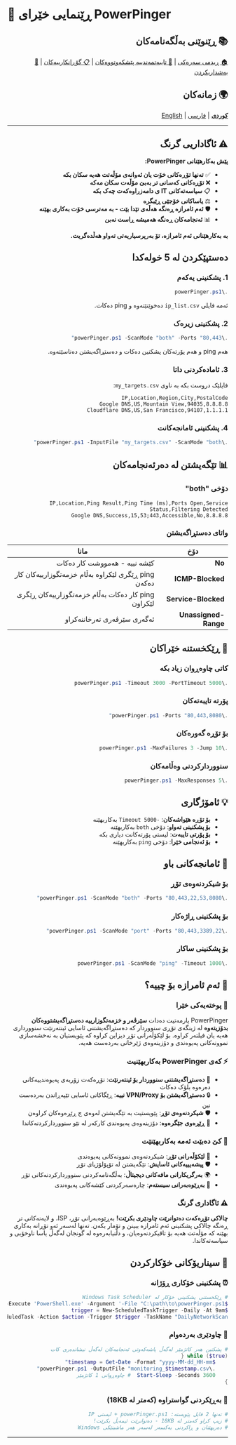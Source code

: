 # 🚀 ڕێنمایی خێرای PowerPinger

<div dir="rtl">

## 📚 ڕێنوێنی بەڵگەنامەکان
[🏠 ڕیدمی سەرەکی](README_KU.md) | [🔧 تایبەتمەندییە پێشکەوتووەکان](ENHANCED_FEATURES.md) | [📋 گۆڕانکارییەکان](CHANGELOG.md) | [🤝 بەشداریکردن](CONTRIBUTING.md)

## 🌍 زمانەکان
[**کوردی**](QUICKSTART_KU.md) | [فارسی](QUICKSTART_FA.md) | [English](QUICKSTART.md)

---

## ⚠️ ئاگاداریی گرنگ

**پێش بەکارهێنانی PowerPinger:**
- ✅ **تەنها تۆڕەکانی خۆت یان ئەوانەی مۆڵەتت هەیە سکان بکە**
- ❌ **تۆڕەکانی کەسانی تر بەبێ مۆڵەت سکان مەکە**
- 📋 **سیاسەتەکانی IT ی دامەزراوەکەت چەک بکە**
- ⚖️ **یاساکانی خۆجێی ڕێبگرە**
- 🛡️ **ئەم ئامرازە ڕەنگە هەڵەی تێدا بێت - بە مەترسی خۆت بەکاری بهێنە**
- 📊 **ئەنجامەکان ڕەنگە هەمیشە ڕاست نەبن**

**بە بەکارهێنانی ئەم ئامرازە، تۆ بەرپرسیاریەتی تەواو هەڵدەگریت.**

## دەستپێکردن لە 5 خولەکدا

### 1. پشکنینی یەکەم
```powershell
.\powerPinger.ps1
```
ئەمە فایلی `ip_list.csv` دەخوێنێتەوە و ping دەکات.

### 2. پشکنینی زیرەک
```powershell
.\powerPinger.ps1 -ScanMode "both" -Ports "80,443"
```
هەم ping و هەم پۆرتەکان پشکنین دەکات و دەستڕاگەیشتن دەناسێتەوە.

### 3. ئامادەکردنی داتا
فایلێک دروست بکە بە ناوی `my_targets.csv`:
```csv
IP,Location,Region,City,PostalCode
8.8.8.8,Google DNS,US,Mountain View,94035
1.1.1.1,Cloudflare DNS,US,San Francisco,94107
```

### 4. پشکنینی ئامانجەکانت
```powershell
.\powerPinger.ps1 -InputFile "my_targets.csv" -ScanMode "both"
```

## 📊 تێگەیشتن لە دەرئەنجامەکان

### دۆخی "both" 
```
IP,Location,Ping Result,Ping Time (ms),Ports Open,Service Status,Filtering Detected
8.8.8.8,Google DNS,Success,15,53;443,Accessible,No
```

### واتای دەستڕاگەیشتن
| دۆخ | مانا |
|-----|------|
| **No** | کێشە نییە - هەمووشت کار دەکات |
| **ICMP-Blocked** | ping ڕێگری لێکراوە بەڵام خزمەتگوزارییەکان کار دەکەن |
| **Service-Blocked** | ping کار دەکات بەڵام خزمەتگوزارییەکان ڕێگری لێکراون |
| **Unassigned-Range** | ئەگەری سێرڤەری تەرخاننەکراو |

## 🔧 ڕێکخستنە خێراکان

### کاتی چاوەڕوان زیاد بکە
```powershell
.\powerPinger.ps1 -Timeout 3000 -PortTimeout 5000
```

### پۆرتە تایبەتەکان
```powershell
.\powerPinger.ps1 -Ports "80,443,8080"
```

### بۆ تۆڕە گەورەکان
```powershell
.\powerPinger.ps1 -MaxFailures 3 -Jump 10
```

### سنووردارکردنی وەڵامەکان
```powershell
.\powerPinger.ps1 -MaxResponses 5
```

## 💡 ئامۆژگاری

- **بۆ تۆڕە هێواشەکان**: `-Timeout 5000` بەکاربهێنە
- **بۆ پشکنینی تەواو**: دۆخی `both` بەکاربهێنە  
- **بۆ پۆرتی تایبەت**: لیستی پۆرتەکانت دیاری بکە
- **بۆ ئەنجامی خێرا**: دۆخی `ping` بەکاربهێنە

## 🎯 ئامانجەکانی باو

### بۆ شیکردنەوەی تۆڕ
```powershell
.\powerPinger.ps1 -ScanMode "both" -Ports "80,443,22,53,8080"
```

### بۆ پشکنینی ڕاژەکار
```powershell
.\powerPinger.ps1 -ScanMode "port" -Ports "80,443,3389,22"
```

### بۆ پشکنینی ساکار
```powershell
.\powerPinger.ps1 -ScanMode "ping" -Timeout 1000
```

## 🎯 ئەم ئامرازە بۆ چییە؟

### 📖 **پوختەیەکی خێرا**
PowerPinger یارمەتیت دەدات **سێرڤەر و خزمەتگوزارییە دەستڕاگەیشتووەکان بدۆزیتەوە** لە ژینگەی تۆڕی سنووردار کە دەستڕاگەیشتنی ئاسایی ئینتەرنێت سنوورداری هەیە یان فیلتەر کراوە. بۆ لێکۆڵەرانی تۆڕ دیزاین کراوە کە پێویستیان بە نەخشەسازی نموونەکانی پەیوەندی و دۆزینەوەی ژێرخانی بەردەست هەیە.

### ⚡ **کەی PowerPinger بەکاربهێنیت**
- 🚫 **دەستڕاگەیشتنی سنووردار بۆ ئینتەرنێت**: تۆڕەکەت زۆربەی پەیوەندییەکانی دەرەوە بلۆک دەکات
- 🔒 **دەستڕاگەیشتن بۆ VPN/Proxy نییە**: ڕێگاکانی ئاسایی تێپەڕاندن بەردەست نین
- 🛡️ **شیکردنەوەی تۆڕ**: پێویستیت بە تێگەیشتن لەوەی چ ڕێڕەوەکان کراوەن
- 📡 **ڕێڕەوی جێگرەوە**: دۆزینەوەی پەیوەندی کارکەر لە نێو سنووردارکردنەکاندا

### 👥 **کێ دەبێت ئەمە بەکاربهێنێت**
- 🔬 **لێکۆڵەرانی تۆڕ**: شیکردنەوەی نموونەکانی پەیوەندی
- 🛡️ **پیشەیییەکانی ئاسایش**: تێگەیشتن لە تۆپۆلۆژیای تۆڕ
- 🌍 **بەرگریکارانی مافەکانی دیجیتاڵ**: بەڵگەنامەکردنی سنووردارکردنەکانی تۆڕ
- 🔧 **بەڕێوەبەرانی سیستەم**: چارەسەرکردنی کێشەکانی پەیوەندی

### ⚠️ **ئاگاداری گرنگ**
**چالاکی تۆڕەکەت دەتوانرێت چاودێری بکرێت!** بەڕێوەبەرانی تۆڕ، ISP، و لایەنەکانی تر ڕەنگە چالاکی پشکنینی ئەم ئامرازە ببینن و تۆمار بکەن. تەنها لەسەر ئەو تۆڕانە بەکاری بهێنە کە مۆڵەتت هەیە بۆ تاقیکردنەوەیان، و دڵنیابەرەوە لە گونجان لەگەڵ یاسا ناوخۆیی و سیاسەتەکاندا.

## 🤖 سیناریۆکانی خۆکارکردن

### **⏰ پشکنینی خۆکاری ڕۆژانە**
```powershell
# ڕێکخستنی پشکنینی خۆکار لە Windows Task Scheduler
$action = New-ScheduledTaskAction -Execute 'PowerShell.exe' -Argument '-File "C:\path\to\powerPinger.ps1"'
$trigger = New-ScheduledTaskTrigger -Daily -At 9am
Register-ScheduledTask -Action $action -Trigger $trigger -TaskName "DailyNetworkScan"
```

### **🔄 چاودێری بەردەوام**
```powershell
# پشکنین هەر کاتژمێر لەگەڵ پاشەکەوتی ئەنجامەکان لەگەڵ نیشاندەری کات
while ($true) {
    $timestamp = Get-Date -Format "yyyy-MM-dd_HH-mm"
    .\powerPinger.ps1 -OutputFile "monitoring_$timestamp.csv"
    Start-Sleep -Seconds 3600  # چاوەڕوانی 1 کاتژمێر
}
```

### **📧 بەڕێکردنی گواستراوە (کەمتر لە 18KB)**
```powershell
# تەنها 2 فایل پێویستە: powerPinger.ps1 + لیستی IP
# زیپ کراو کەمتر لە 18KB - دەتوانرێت ئیمەیڵ بکرێت!
# دەریهێنان و ڕاکردنی یەکسەر لەسەر هەر ماشینێکی Windows
```

---

</div>

